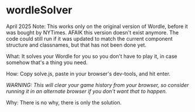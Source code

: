 # wordleSolver

April 2025 Note: This works only on the original version of Wordle, before it was bought by NYTimes. AFAIK this version doesn't exist anymore. The code could still run if it was updated to match the current component structure and classnames, but that has not been done yet.

What: It solves your Wordle for you so you don't have to play it, in case somehow that's a thing you need.

How: Copy solve.js, paste in your browser's dev-tools, and hit enter.

*WARNING: This will clear your game history from your browser, so consider running it in an alternate browser if you don't want that to happen.*

Why: There is no why, there is only the solution.
